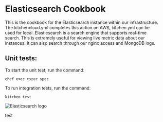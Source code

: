 # Elasticsearch Cookbook

This is the cookbook for the Elasticsearch instance within our infrastructure. The kitchencloud.yml completes this action on AWS, kitchen.yml can be used for local. Elasticsearch is a search engine that supports real-time search. This is extremely useful for viewing live metric data about our instances. It can also search through our nginx access and MongoDB logs. 

## Unit tests:

To start the unit test, run the command:

```
chef exec rspec spec
```

To run integration tests, run the command:

```
kitchen test
```

![Elasticsearch logo](https://i0.wp.com/www.thecuriousdev.org/wp-content/uploads/2018/01/Elasticsearch-Logo-Color-V.jpg.png?fit=3422%2C1781&ssl=1)

test
